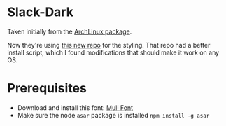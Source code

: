 # Slack-Dark
Taken initially from the [ArchLinux package](https://aur.archlinux.org/packages/slack-desktop-dark/).

Now they're using [this new repo](https://github.com/caiceA/slack-raw) for the styling. That repo had a better install script, which I found modifications that should make it work on any OS.

# Prerequisites
 - Download and install this font: [Muli Font](https://www.fontsquirrel.com/fonts/download/muli)
 - Make sure the node `asar` package is installed `npm install -g asar`
